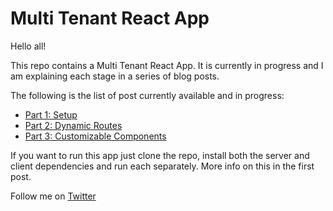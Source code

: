 # Multi Tenant React App 

Hello all!

This repo contains a Multi Tenant React App. It is currently in progress and I am explaining each stage in a series of blog posts. 

The following is the list of post currently available and in progress:

- [Part 1: Setup](https://delvalle.dev/posts/multi-tenant-react-app-part-1/multi-tenant-react-app-part-1/)
- [Part 2: Dynamic Routes](https://delvalle.dev/posts/multi-tenant-react-app-part-2/multi-tenant-react-app-part-2/)
- [Part 3: Customizable Components](https://delvalle.dev/posts/multi-tenant-react-app-part-2/multi-tenant-react-app-part-3/)

If you want to run this app just clone the repo, install both the server and client dependencies and run each separately. More info on this in the first post. 

Follow me on [Twitter](https://twitter.com/jdelvx)





